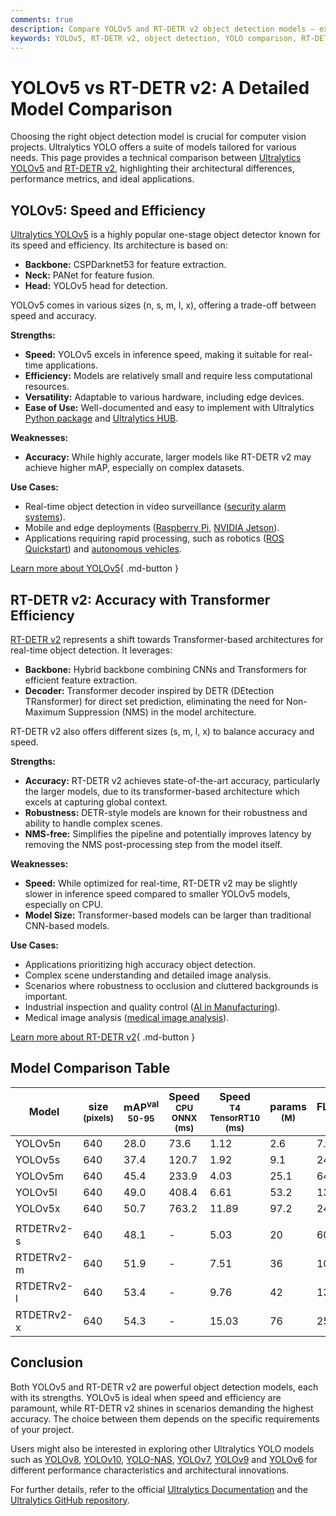 ```yaml
---
comments: true
description: Compare YOLOv5 and RT-DETR v2 object detection models — explore architecture, performance, and use cases to find the best fit for your project.
keywords: YOLOv5, RT-DETR v2, object detection, YOLO comparison, RT-DETR, Ultralytics models, performance metrics, computer vision, AI models
---
```


# YOLOv5 vs RT-DETR v2: A Detailed Model Comparison

Choosing the right object detection model is crucial for computer vision projects. Ultralytics YOLO offers a suite of models tailored for various needs. This page provides a technical comparison between [Ultralytics YOLOv5](https://docs.ultralytics.com/models/yolov5/) and [RT-DETR v2](https://docs.ultralytics.com/models/rtdetr/), highlighting their architectural differences, performance metrics, and ideal applications.

<script async src="https://cdn.jsdelivr.net/npm/chart.js@latest/dist/chart.min.js"></script>
<script defer src="../../javascript/benchmark.js"></script>

<canvas id="modelComparisonChart" width="1024" height="400" active-models='["YOLOv5", "RTDETRv2"]'></canvas>

## YOLOv5: Speed and Efficiency

[Ultralytics YOLOv5](https://docs.ultralytics.com/models/yolov5/) is a highly popular one-stage object detector known for its speed and efficiency. Its architecture is based on:

- **Backbone:** CSPDarknet53 for feature extraction.
- **Neck:** PANet for feature fusion.
- **Head:** YOLOv5 head for detection.

YOLOv5 comes in various sizes (n, s, m, l, x), offering a trade-off between speed and accuracy.

**Strengths:**

- **Speed:** YOLOv5 excels in inference speed, making it suitable for real-time applications.
- **Efficiency:** Models are relatively small and require less computational resources.
- **Versatility:** Adaptable to various hardware, including edge devices.
- **Ease of Use:** Well-documented and easy to implement with Ultralytics [Python package](https://pypi.org/project/ultralytics/) and [Ultralytics HUB](https://docs.ultralytics.com/hub/).

**Weaknesses:**

- **Accuracy:** While highly accurate, larger models like RT-DETR v2 may achieve higher mAP, especially on complex datasets.

**Use Cases:**

- Real-time object detection in video surveillance ([security alarm systems](https://docs.ultralytics.com/guides/security-alarm-system/)).
- Mobile and edge deployments ([Raspberry Pi](https://docs.ultralytics.com/guides/raspberry-pi/), [NVIDIA Jetson](https://docs.ultralytics.com/guides/nvidia-jetson/)).
- Applications requiring rapid processing, such as robotics ([ROS Quickstart](https://docs.ultralytics.com/guides/ros-quickstart/)) and [autonomous vehicles](https://www.ultralytics.com/solutions/ai-in-self-driving).

[Learn more about YOLOv5](https://docs.ultralytics.com/models/yolov5/){ .md-button }

## RT-DETR v2: Accuracy with Transformer Efficiency

[RT-DETR v2](https://docs.ultralytics.com/models/rtdetr/) represents a shift towards Transformer-based architectures for real-time object detection. It leverages:

- **Backbone:** Hybrid backbone combining CNNs and Transformers for efficient feature extraction.
- **Decoder:** Transformer decoder inspired by DETR (DEtection TRansformer) for direct set prediction, eliminating the need for Non-Maximum Suppression (NMS) in the model architecture.

RT-DETR v2 also offers different sizes (s, m, l, x) to balance accuracy and speed.

**Strengths:**

- **Accuracy:** RT-DETR v2 achieves state-of-the-art accuracy, particularly the larger models, due to its transformer-based architecture which excels at capturing global context.
- **Robustness:** DETR-style models are known for their robustness and ability to handle complex scenes.
- **NMS-free:** Simplifies the pipeline and potentially improves latency by removing the NMS post-processing step from the model itself.

**Weaknesses:**

- **Speed:** While optimized for real-time, RT-DETR v2 may be slightly slower in inference speed compared to smaller YOLOv5 models, especially on CPU.
- **Model Size:** Transformer-based models can be larger than traditional CNN-based models.

**Use Cases:**

- Applications prioritizing high accuracy object detection.
- Complex scene understanding and detailed image analysis.
- Scenarios where robustness to occlusion and cluttered backgrounds is important.
- Industrial inspection and quality control ([AI in Manufacturing](https://www.ultralytics.com/solutions/ai-in-manufacturing)).
- Medical image analysis ([medical image analysis](https://www.ultralytics.com/glossary/medical-image-analysis)).

[Learn more about RT-DETR v2](https://docs.ultralytics.com/models/rtdetr/){ .md-button }

## Model Comparison Table

| Model      | size<br><sup>(pixels) | mAP<sup>val<br>50-95 | Speed<br><sup>CPU ONNX<br>(ms) | Speed<br><sup>T4 TensorRT10<br>(ms) | params<br><sup>(M) | FLOPs<br><sup>(B) |
| ---------- | --------------------- | -------------------- | ------------------------------ | ----------------------------------- | ------------------ | ----------------- |
| YOLOv5n    | 640                   | 28.0                 | 73.6                           | 1.12                                | 2.6                | 7.7               |
| YOLOv5s    | 640                   | 37.4                 | 120.7                          | 1.92                                | 9.1                | 24.0              |
| YOLOv5m    | 640                   | 45.4                 | 233.9                          | 4.03                                | 25.1               | 64.2              |
| YOLOv5l    | 640                   | 49.0                 | 408.4                          | 6.61                                | 53.2               | 135.0             |
| YOLOv5x    | 640                   | 50.7                 | 763.2                          | 11.89                               | 97.2               | 246.4             |
|            |                       |                      |                                |                                     |                    |                   |
| RTDETRv2-s | 640                   | 48.1                 | -                              | 5.03                                | 20                 | 60                |
| RTDETRv2-m | 640                   | 51.9                 | -                              | 7.51                                | 36                 | 100               |
| RTDETRv2-l | 640                   | 53.4                 | -                              | 9.76                                | 42                 | 136               |
| RTDETRv2-x | 640                   | 54.3                 | -                              | 15.03                               | 76                 | 259               |

## Conclusion

Both YOLOv5 and RT-DETR v2 are powerful object detection models, each with its strengths. YOLOv5 is ideal when speed and efficiency are paramount, while RT-DETR v2 shines in scenarios demanding the highest accuracy. The choice between them depends on the specific requirements of your project.

Users might also be interested in exploring other Ultralytics YOLO models such as [YOLOv8](https://docs.ultralytics.com/models/yolov8/), [YOLOv10](https://docs.ultralytics.com/models/yolov10/), [YOLO-NAS](https://docs.ultralytics.com/models/yolo-nas/), [YOLOv7](https://docs.ultralytics.com/models/yolov7/), [YOLOv9](https://docs.ultralytics.com/models/yolov9/) and [YOLOv6](https://docs.ultralytics.com/models/yolov6/) for different performance characteristics and architectural innovations.

For further details, refer to the official [Ultralytics Documentation](https://docs.ultralytics.com/models/) and the [Ultralytics GitHub repository](https://github.com/ultralytics/ultralytics).
